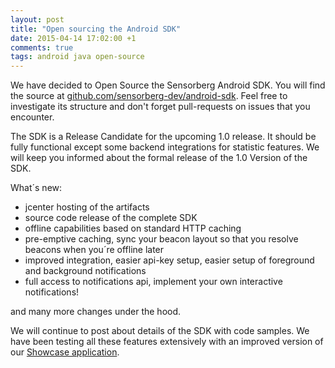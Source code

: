 ```yaml
---
layout: post
title: "Open sourcing the Android SDK"
date: 2015-04-14 17:02:00 +1
comments: true
tags: android java open-source
---
```

We have decided to Open Source the Sensorberg Android SDK. You will find the source at [github.com/sensorberg-dev/android-sdk](http://github.com/sensorberg-dev/android-sdk). Feel free to investigate its structure and don't forget pull-requests on issues that you encounter.

The SDK is a Release Candidate for the upcoming 1.0 release. It should be fully functional except some backend integrations for statistic features. We will keep you informed about the formal release of the 1.0 Version of the SDK.

<!--more-->

What´s new:

 * jcenter hosting of the artifacts
 * source code release of the complete SDK
 * offline capabilities based on standard HTTP caching
 * pre-emptive caching, sync your beacon layout so that you resolve beacons when you´re offline later
 * improved integration, easier api-key setup, easier setup of foreground and background notifications
 * full access to notifications api, implement your own interactive notifications!

 and many more changes under the hood.

 We will continue to post about details of the SDK with code samples. We have been testing all these features extensively with an improved version of our [Showcase application](https://play.google.com/store/apps/details?id=com.sensorberg.android.showcase).
